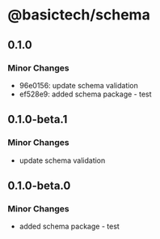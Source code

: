 # @basictech/schema

## 0.1.0

### Minor Changes

- 96e0156: update schema validation
- ef528e9: added schema package - test

## 0.1.0-beta.1

### Minor Changes

- update schema validation

## 0.1.0-beta.0

### Minor Changes

- added schema package - test
